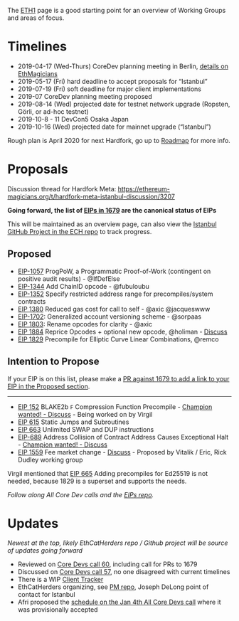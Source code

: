 <!-- TITLE: Istanbul -->
<!-- SUBTITLE: October 2019 Planned Ethereum Network Upgrade -->

The [ETH1](/eth1) page is a good starting point for an overview of Working Groups and areas of focus.
# Timelines
* 2019-04-17 (Wed-Thurs) CoreDev planning meeting in Berlin, [details on EthMagicians](https://ethereum-magicians.org/t/istanbul-eth1x-roadmap-planning-meeting-april-17th-18th-in-berlin/2899)
* 2019-05-17 (Fri) hard deadline to accept proposals for “Istanbul”
* 2019-07-19 (Fri) soft deadline for major client implementations
* 2019-07 CoreDev planning meeting proposed
* 2019-08-14 (Wed) projected date for testnet network upgrade (Ropsten, Görli, or ad-hoc testnet)
* 2019-10-8 - 11 DevCon5 Osaka Japan
* 2019-10-16 (Wed) projected date for mainnet upgrade (“Istanbul”)

Rough plan is April 2020 for next Hardfork, go up to [Roadmap](/roadmap) for more info.

# Proposals
Discussion thread for Hardfork Meta: https://ethereum-magicians.org/t/hardfork-meta-istanbul-discussion/3207

**Going forward, the list of [EIPs in 1679](https://eips.ethereum.org/EIPS/eip-1679) are the canonical status of EIPs**

This will be maintained as an overview page, can also view the [Istanbul GitHub Project in the ECH repo](https://github.com/orgs/ethereum-cat-herders/projects/2) to track progress.

## Proposed
* [EIP-1057](https://eips.ethereum.org/EIPS/eip-1057) ProgPoW, a Programmatic Proof-of-Work (contingent on positive audit results) - @IfDefElse
* [EIP-1344](https://eips.ethereum.org/EIPS/eip-1344) Add ChainID opcode - @fubuloubu
* [EIP-1352](https://eips.ethereum.org/EIPS/eip-1352) Specify restricted address range for precompiles/system contracts
* [EIP 1380](https://eips.ethereum.org/EIPS/eip-1380) Reduced gas cost for call to self - @axic @jacqueswww
* [EIP-1702](https://eips.ethereum.org/EIPS/eip-1702): Generalized account versioning scheme - @sorpaas
* [EIP 1803](https://eips.ethereum.org/EIPS/eip-1803): Rename opcodes for clarity - @axic
* [EIP 1884](https://github.com/ethereum/EIPs/blob/dcc573e74adc0e6dd25821ddaabf862e8f85e107/EIPS/eip-1884.md) Reprice Opcodes + optional new opcode, @holiman - [Discuss](https://ethereum-magicians.org/t/opcode-repricing/3024)
* [EIP 1829](https://eips.ethereum.org/EIPS/eip-1829) Precompile for Elliptic Curve Linear Combinations, @remco

## Intention to Propose

If your EIP is on this list, please make a [PR against 1679 to add a link to your EIP in the Proposed section](https://github.com/ethereum/EIPs/blob/master/EIPS/eip-1679.md).

---

* [EIP 152](https://github.com/ethereum/EIPs/issues/152) BLAKE2b `F` Compression Function Precompile - [Champion wanted! - Discuss](https://github.com/ethereum-cat-herders/PM/issues/64) - Being worked on by Virgil
* [EIP 615](https://eips.ethereum.org/EIPS/eip-615) Static Jumps and Subroutines
* [EIP 663](https://eips.ethereum.org/EIPS/eip-663) Unlimited SWAP and DUP instructions
* [EIP-689](https://eips.ethereum.org/EIPS/eip-689) Address Collision of Contract Address Causes Exceptional Halt - [Champion wanted! - Discuss](https://github.com/ethereum-cat-herders/PM/issues/66)
* [EIP 1559](https://github.com/ethereum/EIPs/issues/1559) Fee market change - [Discuss](https://ethereum-magicians.org/t/eip-1559-fee-market-change-for-eth-1-0-chain/2783) - Proposed by Vitalik / Eric, Rick Dudley working group


Virgil mentioned that [EIP 665](https://eips.ethereum.org/EIPS/eip-665) Adding precompiles for Ed25519 is not needed, because 1829 is a superset and supports the needs.

_Follow along All Core Dev calls and the [EIPs repo](https://github.com/ethereum/EIPs)._

# Updates
_Newest at the top, likely EthCatHerders repo / Github project will be source of updates going forward_

* Reviewed on [Core Devs call 60](https://github.com/ethereum/pm/issues/95), including call for PRs to 1679
* Discussed on [Core Devs call 57](https://github.com/ethereum/pm/issues/83), no one disagreed with current timelines
* There is a WIP [Client Tracker](/roadmap/istanbul/tracker)
* EthCatHerders organizing, see [PM repo](https://github.com/ethereum-cat-herders/PM/tree/master/Hard%20Fork%20Planning%20and%20Coordination), Joseph DeLong point of contact for Istanbul 
* Afri proposed the [schedule on the Jan 4th All Core Devs call](https://github.com/ethereum/pm/issues/66#issuecomment-450840440) where it was provisionally accepted


